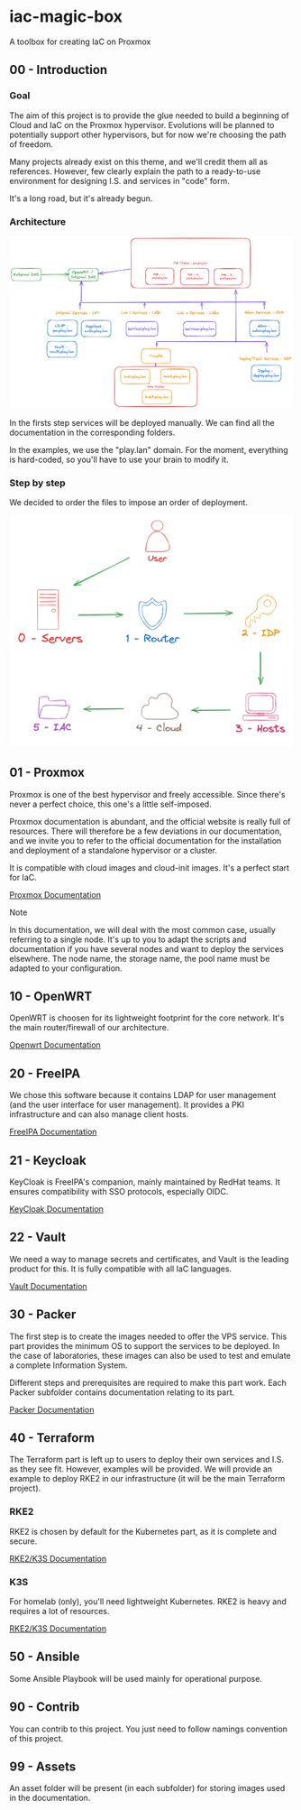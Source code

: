 # iac-magic-box
A toolbox for creating IaC on Proxmox

## 00 - Introduction

### Goal

The aim of this project is to provide the glue needed to build a beginning of Cloud and IaC on the Proxmox hypervisor. Evolutions will be planned to potentially support other hypervisors, but for now we're choosing the path of freedom.

Many projects already exist on this theme, and we'll credit them all as references. However, few clearly explain the path to a ready-to-use environment for designing I.S. and services in "code" form.

It's a long road, but it's already begun.

### Architecture

![](99-assets/global_architecture.png)

In the firsts step services will be deployed manually. We can find all the documentation in the corresponding folders.

In the examples, we use the "play.lan" domain. For the moment, everything is hard-coded, so you'll have to use your brain to modify it.

### Step by step

We decided to order the files to impose an order of deployment.

![](99-assets/steps.png)

## 01 - Proxmox

Proxmox is one of the best hypervisor and freely accessible. Since there's never a perfect choice, this one's a little self-imposed.

Proxmox documentation is abundant, and the official website is really full of resources. There will therefore be a few deviations in our documentation, and we invite you to refer to the official documentation for the installation and deployment of a standalone hypervisor or a cluster.

It is compatible with cloud images and cloud-init images. It's a perfect start for IaC.

[Proxmox Documentation](./01-proxmox/README.md)

> [!NOTE] 
> In this documentation, we will deal with the most common case, usually referring to a single node. It's up to you to adapt the scripts and documentation if you have several nodes and want to deploy the services elsewhere. The node name, the storage name, the pool name must be adapted to your configuration.

## 10 - OpenWRT

OpenWRT is choosen for its lightweight footprint for the core network. It's the main router/firewall of our architecture.

[Openwrt Documentation](./10-openwrt/README.md)

## 20 - FreeIPA

We chose this software because it contains LDAP for user management (and the user interface for user management). It provides a PKI infrastructure and can also manage client hosts.

[FreeIPA Documentation](./20-freeipa/README.md)

## 21 - Keycloak

KeyCloak is FreeIPA's companion, mainly maintained by RedHat teams. It ensures compatibility with SSO protocols, especially OIDC.

[KeyCloak Documentation](./21-keycloak/README.md)

## 22 - Vault

We need a way to manage secrets and certificates, and Vault is the leading product for this. It is fully compatible with all IaC languages.

[Vault Documentation](./22-vault/README.md)

## 30 - Packer

The first step is to create the images needed to offer the VPS service. This part provides the minimum OS to support the services to be deployed. In the case of laboratories, these images can also be used to test and emulate a complete Information System.

Different steps and prerequisites are required to make this part work. Each Packer subfolder contains documentation relating to its part.

[Packer Documentation](./30-packer/README.md)

## 40 - Terraform

The Terraform part is left up to users to deploy their own services and I.S. as they see fit. However, examples will be provided. 
We will provide an example to deploy RKE2 in our infrastructure (it will be the main Terraform project).

### RKE2

RKE2 is chosen by default for the Kubernetes part, as it is complete and secure.

[RKE2/K3S Documentation](./40-terraform/rke2-k3s/README.md)

### K3S

For homelab (only), you'll need lightweight Kubernetes. RKE2 is heavy and requires a lot of resources.

[RKE2/K3S Documentation](./40-terraform/rke2-k3s/README.md)

## 50 - Ansible

Some Ansible Playbook will be used mainly for operational purpose.

## 90 - Contrib

You can contrib to this project. You just need to follow namings convention of this project.

## 99 - Assets

An asset folder will be present (in each subfolder) for storing images used in the documentation.